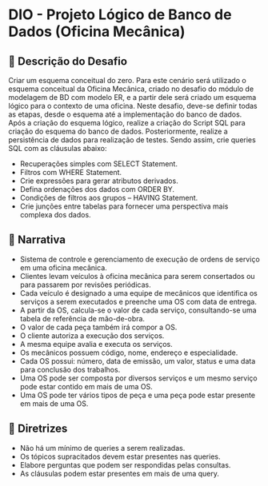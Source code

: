 # DIO - Projeto Lógico de Banco de Dados (Oficina Mecânica)

## 📁 Descrição do Desafio
Criar um esquema conceitual do zero. 
Para este cenário será utilizado o esquema conceitual da Oficina Mecânica, criado no desafio do módulo de modelagem de BD com modelo ER, e a partir dele será criado um esquema lógico para o contexto de uma oficina. Neste desafio, deve-se definir todas as etapas, desde o esquema até a implementação do banco de dados.
Após a criação do esquema lógico, realize a criação do Script SQL para criação do esquema do banco de dados. 
Posteriormente, realize a persistência de dados para realização de testes.
Sendo assim, crie queries SQL com as cláusulas abaixo:
  - Recuperações simples com SELECT Statement.
  - Filtros com WHERE Statement.
  - Crie expressões para gerar atributos derivados.
  - Defina ordenações dos dados com ORDER BY.
  - Condições de filtros aos grupos – HAVING Statement.
  - Crie junções entre tabelas para fornecer uma perspectiva mais complexa dos dados.

## 🧩 Narrativa
- Sistema de controle e gerenciamento de execução de ordens de serviço em uma oficina mecânica.
- Clientes levam veículos à oficina mecânica para serem consertados ou para passarem por revisões periódicas.
- Cada veículo é designado a uma equipe de mecânicos que identifica os serviços a serem executados e preenche uma OS com data de entrega.
- A partir da OS, calcula-se o valor de cada serviço, consultando-se uma tabela de referência de mão-de-obra.
- O valor de cada peça também irá compor a OS.
- O cliente autoriza a execução dos serviços.
- A mesma equipe avalia e executa os serviços.
- Os mecânicos possuem código, nome, endereço e especialidade.
- Cada OS possui: número, data de emissão, um valor, status e uma data para conclusão dos trabalhos.
- Uma OS pode ser composta por diversos serviços e um mesmo serviço pode estar contido em mais de uma OS.
- Uma OS pode ter vários tipos de peça e uma peça pode estar presente em mais de uma OS.

## 🧠 Diretrizes
- Não há um mínimo de queries a serem realizadas.
- Os tópicos supracitados devem estar presentes nas queries.
- Elabore perguntas que podem ser respondidas pelas consultas.
- As cláusulas podem estar presentes em mais de uma query.
